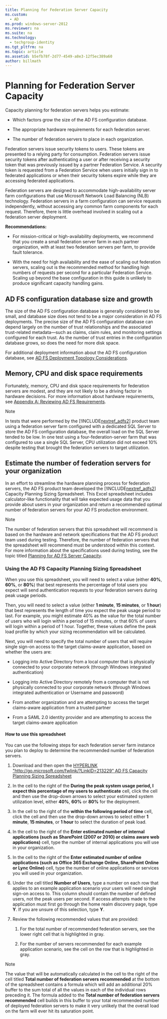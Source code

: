 ```yaml
---
title: Planning for Federation Server Capacity
ms.custom: 
  - AD
ms.prod: windows-server-2012
ms.reviewer: na
ms.suite: na
ms.technology: 
  - techgroup-identity
ms.tgt_pltfrm: na
ms.topic: article
ms.assetid: b5efb78f-2d77-4549-a8e3-12f5ec389a60
author: billmath
---
```

# Planning for Federation Server Capacity
Capacity planning for federation servers helps you estimate:  
  
-   Which factors grow the size of the AD FS configuration database.  
  
-   The appropriate hardware requirements for each federation server.  
  
-   The number of federation servers to place in each organization.  
  
Federation servers issue security tokens to users. These tokens are presented to a relying party for consumption. Federation servers issue security tokens after authenticating a user or after receiving a security token that was previously issued by a partner Federation Service. A security token is requested from a Federation Service when users initially sign in to federated applications or when their security tokens expire while they are accessing federated applications.  
  
Federation servers are designed to accommodate high\-availability server farm configurations that use Microsoft Network Load Balancing \(NLB\) technology. Federation servers in a farm configuration can service requests independently, without accessing any common farm components for each request. Therefore, there is little overhead involved in scaling out a federation server deployment.  
  
**Recommendations:**  
  
-   For mission\-critical or high\-availability deployments, we recommend that you create a small federation server farm in each partner organization, with at least two federation servers per farm, to provide fault tolerance.  
  
-   With the need for high availability and the ease of scaling out federation servers, scaling out is the recommended method for handling high numbers of requests per second for a particular Federation Service. Scaling up beyond the base configuration in this guide is unlikely to produce significant capacity handling gains.  
  
## AD FS configuration database size and growth  
The size of the AD FS configuration database is generally considered to be small, and database size does not tend to be a major consideration in AD FS deployments.  The precise size of the AD FS configuration database can depend largely on the number of trust relationships and the associated trust\-related metadata—such as claims, claim rules, and monitoring settings configured for each trust. As the number of trust entries in the configuration database grows, so does the need for more disk space.  
  
For additional deployment information about the AD FS configuration database, see [AD FS Deployment Topology Considerations](AD-FS-Deployment-Topology-Considerations.md).  
  
## Memory, CPU and disk space requirements  
Fortunately, memory, CPU and disk space requirements for federation servers are modest, and they are not likely to be a driving factor in hardware decisions. For more information about hardware requirements, see [Appendix A: Reviewing AD FS Requirements](Appendix-A--Reviewing-AD-FS-Requirements.md).  
  
> [!NOTE]  
> In tests that were performed by the [!INCLUDE[nextref_adfs2](includes/nextref_adfs2_md.md)] product team using a federation server farm configured with a dedicated SQL Server to store the AD FS configuration database, the overall load on the SQL Server tended to be low. In one test using a four\-federation\-server farm that was configured to use a single SQL Server, CPU utilization did not exceed 10% despite testing that brought the federation servers to target utilization.  
  
## <a name="bk_estimatefs"></a>Estimate the number of federation servers for your organization  
In an effort to streamline the hardware planning process for federation servers, the AD FS product team developed the [!INCLUDE[nextref_adfs2](includes/nextref_adfs2_md.md)] Capacity Planning Sizing Spreadsheet. This Excel spreadsheet includes calculator\-like functionality that will take expected usage data that you provide about users in your organization and return a recommended optimal number of federation servers for your AD FS production environment.  
  
> [!NOTE]  
> The number of federation servers that this spreadsheet will recommend is based on the hardware and network specifications that the AD FS product team used during testing. Therefore, the number of federation servers that the spreadsheet will recommend must be understood within this context.  For more information about the specifications used during testing, see the topic titled [Planning for AD FS Server Capacity](Planning-for-AD-FS-Server-Capacity.md).  
  
### Using the AD FS Capacity Planning Sizing Spreadsheet  
When you use this spreadsheet, you will need to select a value \(either **40%**, **60%**, or **80%**\) that best represents the percentage of total users you expect will send authentication requests to your federation servers during peak usage periods.  
  
Then, you will need to select a value \(either **1 minute**, **15 minutes**, or **1 hour**\) that best represents the length of time you expect the peak usage period to last. For example, you might estimate 40% as the value for the total number of users who will login within a period of 15 minutes, or that 60% of users will login within a period of 1 hour. Together, these values define the peak load profile by which your sizing recommendation will be calculated.  
  
Next, you will need to specify the total number of users that will require single sign\-on access to the target claims\-aware application, based on whether the users are:  
  
-   Logging into Active Directory from a local computer that is physically connected to your corporate network \(through Windows integrated authentication\)  
  
-   Logging into Active Directory remotely from a computer that is not physically connected to your corporate network \(through Windows integrated authentication or Username and password\)  
  
-   From another organization and are attempting to access the target claims\-aware application from a trusted partner  
  
-   From a SAML 2.0 identity provider and are attempting to access the target claims\-aware application  
  
#### How to use this spreadsheet  
You can use the following steps for each federation server farm instance you plan to deploy to determine the recommended number of federation servers.  
  
1.  Download and then open the [HYPERLINK "http:\/\/go.microsoft.com\/fwlink\/?LinkID\=213229" AD FS Capacity Planning Sizing Spreadsheet](http://go.microsoft.com/fwlink/?LinkID=213229)  
  
2.  In the cell to the right of the **During the peak system usage period, I expect this percentage of my users to authenticate** cell, click the cell and then use the drop\-down arrows to select your estimated system utilization level, either **40%**, **60%** or **80%** for the deployment.  
  
3.  In the cell to the right of the **within the following period of time** cell, click the cell and then use the drop\-down arrows to select either **1 minute**, **15 minutes**, or **1 hour** to select the duration of peak load.  
  
4.  In the cell to the right of the **Enter estimated number of internal applications \(such as SharePoint \(2007 or 2010\) or claims aware web applications\)** cell, type the number of internal applications you will use in your organization.  
  
5.  In the cell to the right of the **Enter estimated number of online applications \(such as Office 365 Exchange Online, SharePoint Online or Lync Online\)** cell, type the number of online applications or services you will used in your organization.  
  
6.  Under the cell titled **Number of Users**, type a number on each row that applies to an example application scenario your users will need single sign\-on access to. This column should contain the number of defined users, not the peak users per second. If access attempts made to the application must first go through the home realm discovery page, type **Y**. If you are unsure of this selection, type **Y**.  
  
7.  Review the following recommended values that are provided:  
  
    1.  For the total number of recommended federation servers, see the lower right cell that is highlighted in gray.  
  
    2.  For the number of servers recommended for each example application scenario, see the cell on the row that is highlighted in gray.  
  
> [!NOTE]  
> The value that will be automatically calculated in the cell to the right of the cell titled **Total number of federation servers recommended** at the bottom of the spreadsheet contains a formula which will add an additional 20% buffer to the sum total of all the values in each of the individual rows preceding it. The formula added to the **Total number of federation servers recommended** cell builds in this buffer to your total recommended number of deployed federation servers to make it very unlikely that the overall load on the farm will ever hit its saturation point.  
  

